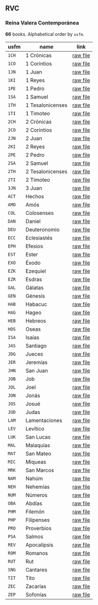 ## RVC

### Reina Valera Contemporánea

**66** books. Alphabetical order by `usfm`.

| usfm  | name             | link                                                                              |
| ----- | ---------------- | --------------------------------------------------------------------------------- |
| `1CH` | 1 Crónicas       | [raw file](https://mrk214.github.io/bible-data-es-spa/data/es___spa/RVC/1CH.json) |
| `1CO` | 1 Corintios      | [raw file](https://mrk214.github.io/bible-data-es-spa/data/es___spa/RVC/1CO.json) |
| `1JN` | 1 Juan           | [raw file](https://mrk214.github.io/bible-data-es-spa/data/es___spa/RVC/1JN.json) |
| `1KI` | 1 Reyes          | [raw file](https://mrk214.github.io/bible-data-es-spa/data/es___spa/RVC/1KI.json) |
| `1PE` | 1 Pedro          | [raw file](https://mrk214.github.io/bible-data-es-spa/data/es___spa/RVC/1PE.json) |
| `1SA` | 1 Samuel         | [raw file](https://mrk214.github.io/bible-data-es-spa/data/es___spa/RVC/1SA.json) |
| `1TH` | 1 Tesalonicenses | [raw file](https://mrk214.github.io/bible-data-es-spa/data/es___spa/RVC/1TH.json) |
| `1TI` | 1 Timoteo        | [raw file](https://mrk214.github.io/bible-data-es-spa/data/es___spa/RVC/1TI.json) |
| `2CH` | 2 Crónicas       | [raw file](https://mrk214.github.io/bible-data-es-spa/data/es___spa/RVC/2CH.json) |
| `2CO` | 2 Corintios      | [raw file](https://mrk214.github.io/bible-data-es-spa/data/es___spa/RVC/2CO.json) |
| `2JN` | 2 Juan           | [raw file](https://mrk214.github.io/bible-data-es-spa/data/es___spa/RVC/2JN.json) |
| `2KI` | 2 Reyes          | [raw file](https://mrk214.github.io/bible-data-es-spa/data/es___spa/RVC/2KI.json) |
| `2PE` | 2 Pedro          | [raw file](https://mrk214.github.io/bible-data-es-spa/data/es___spa/RVC/2PE.json) |
| `2SA` | 2 Samuel         | [raw file](https://mrk214.github.io/bible-data-es-spa/data/es___spa/RVC/2SA.json) |
| `2TH` | 2 Tesalonicenses | [raw file](https://mrk214.github.io/bible-data-es-spa/data/es___spa/RVC/2TH.json) |
| `2TI` | 2 Timoteo        | [raw file](https://mrk214.github.io/bible-data-es-spa/data/es___spa/RVC/2TI.json) |
| `3JN` | 3 Juan           | [raw file](https://mrk214.github.io/bible-data-es-spa/data/es___spa/RVC/3JN.json) |
| `ACT` | Hechos           | [raw file](https://mrk214.github.io/bible-data-es-spa/data/es___spa/RVC/ACT.json) |
| `AMO` | Amós             | [raw file](https://mrk214.github.io/bible-data-es-spa/data/es___spa/RVC/AMO.json) |
| `COL` | Colosenses       | [raw file](https://mrk214.github.io/bible-data-es-spa/data/es___spa/RVC/COL.json) |
| `DAN` | Daniel           | [raw file](https://mrk214.github.io/bible-data-es-spa/data/es___spa/RVC/DAN.json) |
| `DEU` | Deuteronomio     | [raw file](https://mrk214.github.io/bible-data-es-spa/data/es___spa/RVC/DEU.json) |
| `ECC` | Eclesiastés      | [raw file](https://mrk214.github.io/bible-data-es-spa/data/es___spa/RVC/ECC.json) |
| `EPH` | Efesios          | [raw file](https://mrk214.github.io/bible-data-es-spa/data/es___spa/RVC/EPH.json) |
| `EST` | Ester            | [raw file](https://mrk214.github.io/bible-data-es-spa/data/es___spa/RVC/EST.json) |
| `EXO` | Éxodo            | [raw file](https://mrk214.github.io/bible-data-es-spa/data/es___spa/RVC/EXO.json) |
| `EZK` | Ezequiel         | [raw file](https://mrk214.github.io/bible-data-es-spa/data/es___spa/RVC/EZK.json) |
| `EZR` | Esdras           | [raw file](https://mrk214.github.io/bible-data-es-spa/data/es___spa/RVC/EZR.json) |
| `GAL` | Gálatas          | [raw file](https://mrk214.github.io/bible-data-es-spa/data/es___spa/RVC/GAL.json) |
| `GEN` | Génesis          | [raw file](https://mrk214.github.io/bible-data-es-spa/data/es___spa/RVC/GEN.json) |
| `HAB` | Habacuc          | [raw file](https://mrk214.github.io/bible-data-es-spa/data/es___spa/RVC/HAB.json) |
| `HAG` | Hageo            | [raw file](https://mrk214.github.io/bible-data-es-spa/data/es___spa/RVC/HAG.json) |
| `HEB` | Hebreos          | [raw file](https://mrk214.github.io/bible-data-es-spa/data/es___spa/RVC/HEB.json) |
| `HOS` | Oseas            | [raw file](https://mrk214.github.io/bible-data-es-spa/data/es___spa/RVC/HOS.json) |
| `ISA` | Isaías           | [raw file](https://mrk214.github.io/bible-data-es-spa/data/es___spa/RVC/ISA.json) |
| `JAS` | Santiago         | [raw file](https://mrk214.github.io/bible-data-es-spa/data/es___spa/RVC/JAS.json) |
| `JDG` | Jueces           | [raw file](https://mrk214.github.io/bible-data-es-spa/data/es___spa/RVC/JDG.json) |
| `JER` | Jeremías         | [raw file](https://mrk214.github.io/bible-data-es-spa/data/es___spa/RVC/JER.json) |
| `JHN` | San Juan         | [raw file](https://mrk214.github.io/bible-data-es-spa/data/es___spa/RVC/JHN.json) |
| `JOB` | Job              | [raw file](https://mrk214.github.io/bible-data-es-spa/data/es___spa/RVC/JOB.json) |
| `JOL` | Joel             | [raw file](https://mrk214.github.io/bible-data-es-spa/data/es___spa/RVC/JOL.json) |
| `JON` | Jonás            | [raw file](https://mrk214.github.io/bible-data-es-spa/data/es___spa/RVC/JON.json) |
| `JOS` | Josué            | [raw file](https://mrk214.github.io/bible-data-es-spa/data/es___spa/RVC/JOS.json) |
| `JUD` | Judas            | [raw file](https://mrk214.github.io/bible-data-es-spa/data/es___spa/RVC/JUD.json) |
| `LAM` | Lamentaciones    | [raw file](https://mrk214.github.io/bible-data-es-spa/data/es___spa/RVC/LAM.json) |
| `LEV` | Levítico         | [raw file](https://mrk214.github.io/bible-data-es-spa/data/es___spa/RVC/LEV.json) |
| `LUK` | San Lucas        | [raw file](https://mrk214.github.io/bible-data-es-spa/data/es___spa/RVC/LUK.json) |
| `MAL` | Malaquías        | [raw file](https://mrk214.github.io/bible-data-es-spa/data/es___spa/RVC/MAL.json) |
| `MAT` | San Mateo        | [raw file](https://mrk214.github.io/bible-data-es-spa/data/es___spa/RVC/MAT.json) |
| `MIC` | Miqueas          | [raw file](https://mrk214.github.io/bible-data-es-spa/data/es___spa/RVC/MIC.json) |
| `MRK` | San Marcos       | [raw file](https://mrk214.github.io/bible-data-es-spa/data/es___spa/RVC/MRK.json) |
| `NAM` | Nahúm            | [raw file](https://mrk214.github.io/bible-data-es-spa/data/es___spa/RVC/NAM.json) |
| `NEH` | Nehemías         | [raw file](https://mrk214.github.io/bible-data-es-spa/data/es___spa/RVC/NEH.json) |
| `NUM` | Números          | [raw file](https://mrk214.github.io/bible-data-es-spa/data/es___spa/RVC/NUM.json) |
| `OBA` | Abdías           | [raw file](https://mrk214.github.io/bible-data-es-spa/data/es___spa/RVC/OBA.json) |
| `PHM` | Filemón          | [raw file](https://mrk214.github.io/bible-data-es-spa/data/es___spa/RVC/PHM.json) |
| `PHP` | Filipenses       | [raw file](https://mrk214.github.io/bible-data-es-spa/data/es___spa/RVC/PHP.json) |
| `PRO` | Proverbios       | [raw file](https://mrk214.github.io/bible-data-es-spa/data/es___spa/RVC/PRO.json) |
| `PSA` | Salmos           | [raw file](https://mrk214.github.io/bible-data-es-spa/data/es___spa/RVC/PSA.json) |
| `REV` | Apocalipsis      | [raw file](https://mrk214.github.io/bible-data-es-spa/data/es___spa/RVC/REV.json) |
| `ROM` | Romanos          | [raw file](https://mrk214.github.io/bible-data-es-spa/data/es___spa/RVC/ROM.json) |
| `RUT` | Rut              | [raw file](https://mrk214.github.io/bible-data-es-spa/data/es___spa/RVC/RUT.json) |
| `SNG` | Cantares         | [raw file](https://mrk214.github.io/bible-data-es-spa/data/es___spa/RVC/SNG.json) |
| `TIT` | Tito             | [raw file](https://mrk214.github.io/bible-data-es-spa/data/es___spa/RVC/TIT.json) |
| `ZEC` | Zacarías         | [raw file](https://mrk214.github.io/bible-data-es-spa/data/es___spa/RVC/ZEC.json) |
| `ZEP` | Sofonías         | [raw file](https://mrk214.github.io/bible-data-es-spa/data/es___spa/RVC/ZEP.json) |
